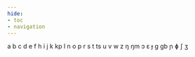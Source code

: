 ```yaml
---
hide:
- toc
- navigation
---
```

a
b
c
d
e
f
h
i
j
k
kp
l
n
o
p
r
s
t
ts
u
v
w
z
ŋ
ŋm
ɔ
ɛ
ɟ
ɡ
ɡb
ɲ
ɸ
ʃ
ʒ
